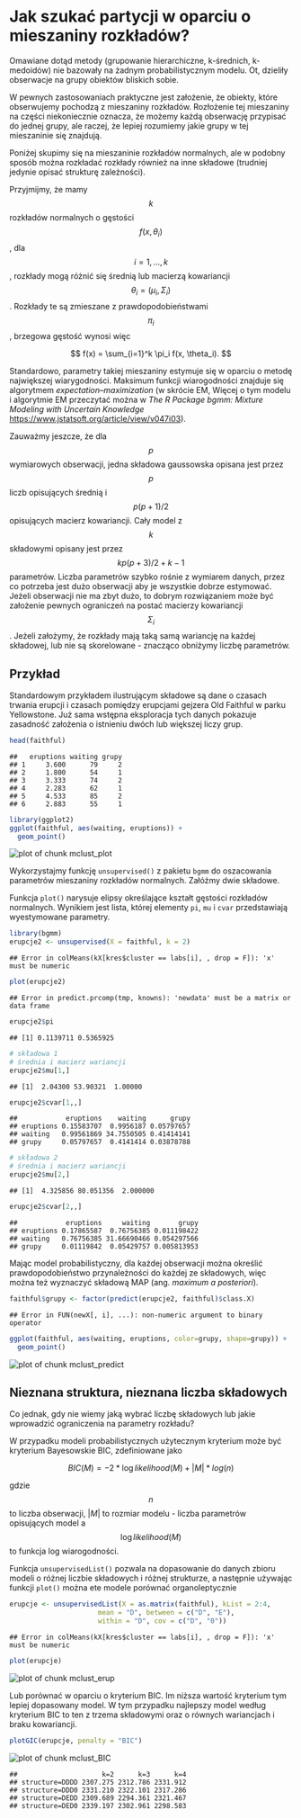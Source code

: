 # Jak szukać partycji w oparciu o mieszaniny rozkładów?

Omawiane dotąd metody (grupowanie hierarchiczne, k-średnich, k-medoidów) nie bazowały na żadnym probabilistycznym modelu. Ot, dzieliły obserwacje na grupy obiektów bliskich sobie.

W pewnych zastosowaniach praktyczne jest założenie, że obiekty, które obserwujemy pochodzą z mieszaniny rozkładów. Rozłożenie tej mieszaniny na części niekoniecznie oznacza, że możemy każdą obserwację przypisać do jednej grupy, ale raczej, że lepiej rozumiemy jakie grupy w tej mieszaninie się znajdują.

Poniżej skupimy się na mieszaninie rozkładów normalnych, ale w podobny sposób można rozkładać rozkłady również na inne składowe (trudniej jedynie opisać strukturę zależności).

Przyjmijmy, że mamy $$k$$ rozkładów normalnych o gęstości $$f(x, \theta_i)$$, dla $$i = 1, ..., k$$, rozkłady mogą różnić się średnią lub macierzą kowariancji $$\theta_i = (\mu_i, \Sigma_i)$$. Rozkłady te są zmieszane z prawdopodobieństwami $$\pi_i$$, brzegowa gęstość wynosi więc

$$
f(x) = \sum_{i=1}^k \pi_i f(x, \theta_i).
$$

Standardowo, parametry takiej mieszaniny estymuje się w oparciu o metodę największej wiarygodności. Maksimum funkcji wiarogodności znajduje się algorytmem *expectation–maximization* (w skrócie EM, Więcej o tym modelu i algorytmie EM przeczytać można w *The R Package bgmm: Mixture Modeling with Uncertain Knowledge* https://www.jstatsoft.org/article/view/v047i03).

Zauważmy jeszcze, że dla $$p$$ wymiarowych obserwacji, jedna składowa gaussowska opisana jest przez $$p$$ liczb opisujących średnią i $$p(p+1)/2$$ opisujących macierz kowariancji. Cały model z $$k$$ składowymi opisany jest przez $$k p(p+3)/2 + k - 1$$ parametrów. Liczba parametrów szybko rośnie z wymiarem danych, przez co potrzeba jest dużo obserwacji aby je wszystkie dobrze estymować. Jeżeli obserwacji nie ma zbyt dużo, to dobrym rozwiązaniem może być założenie pewnych ograniczeń na postać macierzy kowariancji $$\Sigma_i$$. Jeżeli założymy, że rozkłady mają taką samą wariancję na każdej składowej, lub nie są skorelowane - znacząco obniżymy liczbę parametrów. 

## Przykład

Standardowym przykładem ilustrującym składowe są dane o czasach trwania erupcji i czasach pomiędzy erupcjami gejzera Old Faithful w parku Yellowstone. Już sama wstępna eksploracja tych danych pokazuje zasadność założenia o istnieniu dwóch lub większej liczy grup.
 

```r
head(faithful)
```

```
##   eruptions waiting grupy
## 1     3.600      79     2
## 2     1.800      54     1
## 3     3.333      74     2
## 4     2.283      62     1
## 5     4.533      85     2
## 6     2.883      55     1
```

```r
library(ggplot2)
ggplot(faithful, aes(waiting, eruptions)) + 
  geom_point()
```

![plot of chunk mclust_plot](figure/mclust_plot-1.svg)

Wykorzystajmy funkcję `unsupervised()` z pakietu `bgmm` do oszacowania parametrów mieszaniny rozkładów normalnych. Załóżmy dwie składowe.

Funkcja `plot()` narysuje elipsy określające kształt gęstości rozkładów normalnych. Wynikiem jest lista, której elementy `pi`, `mu` i `cvar` przedstawiają wyestymowane parametry.


```r
library(bgmm)
erupcje2 <- unsupervised(X = faithful, k = 2)
```

```
## Error in colMeans(kX[kres$cluster == labs[i], , drop = F]): 'x' must be numeric
```

```r
plot(erupcje2)
```

```
## Error in predict.prcomp(tmp, knowns): 'newdata' must be a matrix or data frame
```

```r
erupcje2$pi
```

```
## [1] 0.1139711 0.5365925
```

```r
# składowa 1
# średnia i macierz wariancji
erupcje2$mu[1,]
```

```
## [1]  2.04300 53.90321  1.00000
```

```r
erupcje2$cvar[1,,]
```

```
##            eruptions    waiting      grupy
## eruptions 0.15583707  0.9956187 0.05797657
## waiting   0.99561869 34.7550505 0.41414141
## grupy     0.05797657  0.4141414 0.03878788
```

```r
# składowa 2
# średnia i macierz wariancji
erupcje2$mu[2,]
```

```
## [1]  4.325856 80.051356  2.000000
```

```r
erupcje2$cvar[2,,]
```

```
##            eruptions     waiting       grupy
## eruptions 0.17865587  0.76756385 0.011198422
## waiting   0.76756385 31.66690466 0.054297566
## grupy     0.01119842  0.05429757 0.005813953
```

Mając model probabilistyczny, dla każdej obserwacji można określić prawdopodobieństwo przynależności do każdej ze składowych, więc można też wyznaczyć składową MAP (ang. *maximum a posteriori*).


```r
faithful$grupy <- factor(predict(erupcje2, faithful)$class.X)
```

```
## Error in FUN(newX[, i], ...): non-numeric argument to binary operator
```

```r
ggplot(faithful, aes(waiting, eruptions, color=grupy, shape=grupy)) + 
  geom_point()
```

![plot of chunk mclust_predict](figure/mclust_predict-1.svg)

## Nieznana struktura, nieznana liczba składowych

Co jednak, gdy nie wiemy jaką wybrać liczbę składowych lub jakie wprowadzić ograniczenia na parametry rozkładu? 

W przypadku modeli probabilistycznych użytecznym kryterium może być kryterium Bayesowskie BIC, zdefiniowane jako

$$
BIC(M) = -2 * \log likelihood(M) + |M| * log(n)
$$

gdzie $$n$$ to liczba obserwacji, $|M|$ to rozmiar modelu - liczba parametrów opisujących model a $$\log likelihood(M)$$ to funkcja log wiarogodności. 

Funkcja `unsupervisedList()` pozwala na dopasowanie do danych zbioru modeli o różnej liczbie składowych i różnej strukturze, a następnie używając funkcji `plot()` można ete modele porównać organoleptycznie


```r
erupcje <- unsupervisedList(X = as.matrix(faithful), kList = 2:4, 
                      mean = "D", between = c("D", "E"),
                      within = "D", cov = c("D", "0"))
```

```
## Error in colMeans(kX[kres$cluster == labs[i], , drop = F]): 'x' must be numeric
```

```r
plot(erupcje)
```

![plot of chunk mclust_erup](figure/mclust_erup-1.svg)

Lub porównać w oparciu o kryterium BIC. Im niższa wartość kryterium tym lepiej dopasowany model. W tym przypadku najlepszy model według kryterium BIC to ten z trzema składowymi oraz o równych wariancjach i braku kowariancji.


```r
plotGIC(erupcje, penalty = "BIC")
```

![plot of chunk mclust_BIC](figure/mclust_BIC-1.svg)

```
##                     k=2      k=3      k=4
## structure=DDDD 2307.275 2312.786 2331.912
## structure=DDD0 2331.210 2322.101 2317.286
## structure=DEDD 2309.689 2294.361 2321.467
## structure=DED0 2339.197 2302.961 2298.583
```


